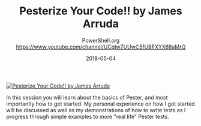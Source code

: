 ﻿---
title: Pesterize Your Code!! by James Arruda
date: 2018-05-04
tags: PowerShellOrg, English, Conference
author: PowerShell.org https://www.youtube.com/channel/UCqIw7UUwC5fUBFXYX68aMrQ
---

[![Pesterize Your Code!! by James Arruda](https://i4.ytimg.com/vi/WIX0wUZaL0c/hqdefault.jpg "Pesterize Your Code!! by James Arruda")](https://www.youtube.com/watch?v=WIX0wUZaL0c)

In this session you will learn about the basics of Pester, and most importantly how to get started. My personal experience on how I got started will be discussed as well as my demonstrations of how to write tests as I progress through simple examples to more "real life" Pester tests.
